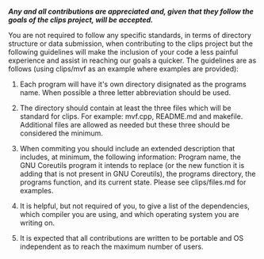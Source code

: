 ***Any and all contributions are appreciated and, given that they follow the goals of the clips project, will be accepted.***

You are not required to follow any specific standards, in terms of directory structure or data submission, when contributing to the clips project but the following guidelines will make the inclusion of your code a less painful experience and assist in reaching our goals a quicker.  The guidelines are as follows (using clips/mvf as an example where examples are provided):

1. Each program will have it's own directory disignated as the programs name.  When possible a three letter abbreviation should be used.

2. The directory should contain at least the three files which will be standard for clips.  For example: mvf.cpp, README.md and makefile. Additional files are allowed as needed but these three should be considered the minimum.

3. When commiting you should include an extended description that includes, at minimum, the following information: 
Program name, the GNU Coreutils program it intends to replace (or the new function it is adding that is not present in GNU Coreutils), the programs directory, the programs function, and its current state.  Please see clips/files.md for examples.

4. It is helpful, but not required of you, to give a list of the dependencies, which compiler you are using, and which operating system you are writing on.

5. It is expected that all contributions are written to be portable and OS independent as to reach the maximum number of users.
